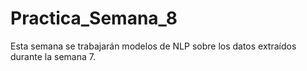 # Practica_Semana_8
Esta semana se trabajarán modelos de NLP sobre los datos extraídos durante la semana 7.
